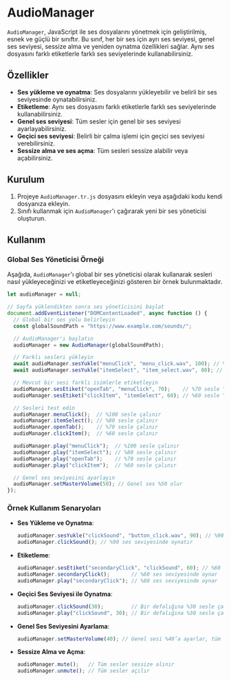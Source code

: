 # AudioManager

`AudioManager`, JavaScript ile ses dosyalarını yönetmek için geliştirilmiş, esnek ve güçlü bir sınıftır. Bu sınıf, her bir ses için ayrı ses seviyesi, genel ses seviyesi, sessize alma ve yeniden oynatma özellikleri sağlar. Aynı ses dosyasını farklı etiketlerle farklı ses seviyelerinde kullanabilirsiniz.

## Özellikler
- **Ses yükleme ve oynatma**: Ses dosyalarını yükleyebilir ve belirli bir ses seviyesinde oynatabilirsiniz.
- **Etiketleme**: Aynı ses dosyasını farklı etiketlerle farklı ses seviyelerinde kullanabilirsiniz.
- **Genel ses seviyesi**: Tüm sesler için genel bir ses seviyesi ayarlayabilirsiniz.
- **Geçici ses seviyesi**: Belirli bir çalma işlemi için geçici ses seviyesi verebilirsiniz.
- **Sessize alma ve ses açma**: Tüm sesleri sessize alabilir veya açabilirsiniz.

## Kurulum

1. Projeye `AudioManager.tr.js` dosyasını ekleyin veya aşağıdaki kodu kendi dosyanıza ekleyin.
2. Sınıfı kullanmak için `AudioManager`'ı çağırarak yeni bir ses yöneticisi oluşturun.

## Kullanım

### Global Ses Yöneticisi Örneği

Aşağıda, `AudioManager`'ı global bir ses yöneticisi olarak kullanarak sesleri nasıl yükleyeceğinizi ve etiketleyeceğinizi gösteren bir örnek bulunmaktadır.

```javascript
let audioManager = null;

// Sayfa yüklendikten sonra ses yöneticisini başlat
document.addEventListener("DOMContentLoaded", async function () {
  // Global bir ses yolu belirleyin
  const globalSoundPath = "https://www.example.com/sounds/";

  // AudioManager'ı başlatın
  audioManager = new AudioManager(globalSoundPath);

  // Farklı sesleri yükleyin
  await audioManager.sesYukle("menuClick", "menu_click.wav", 100); // %100 sesle yükle
  await audioManager.sesYukle("itemSelect", "item_select.wav", 80); // %80 sesle yükle

  // Mevcut bir sesi farklı isimlerle etiketleyin
  audioManager.sesEtiket("openTab", "menuClick", 70);    // %70 sesle "menuClick" olarak
  audioManager.sesEtiket("clickItem", "itemSelect", 60); // %60 sesle "itemSelect" olarak

  // Sesleri test edin
  audioManager.menuClick();  // %100 sesle çalınır
  audioManager.itemSelect(); // %80 sesle çalınır
  audioManager.openTab();    // %70 sesle çalınır
  audioManager.clickItem();  // %60 sesle çalınır

  audioManager.play("menuClick");  // %100 sesle çalınır
  audioManager.play("itemSelect"); // %80 sesle çalınır
  audioManager.play("openTab");    // %70 sesle çalınır
  audioManager.play("clickItem");  // %60 sesle çalınır

  // Genel ses seviyesini ayarlayın
  audioManager.setMasterVolume(50); // Genel ses %50 olur
});
```

### Örnek Kullanım Senaryoları

- **Ses Yükleme ve Oynatma**:
  ```javascript
  audioManager.sesYukle("clickSound", "button_click.wav", 90); // %90 ses seviyesinde yükle
  audioManager.clickSound(); // %90 ses seviyesinde oynatır 
  ```

- **Etiketleme**:
  ```javascript
  audioManager.sesEtiket("secondaryClick", "clickSound", 60); // %60 sesle farklı bir etiket
  audioManager.secondaryClick();       // %60 ses seviyesinde oynar
  audioManager.play("secondaryClick"); // %60 ses seviyesinde oynar
  ```

- **Geçici Ses Seviyesi ile Oynatma**:
  ```javascript
  audioManager.clickSound(30);         // Bir defalığına %30 sesle çalınır
  audioManager.play("clickSound", 30); // Bir defalığına %30 sesle çalınır
  ```

- **Genel Ses Seviyesini Ayarlama**:
  ```javascript
  audioManager.setMasterVolume(40); // Genel sesi %40’a ayarlar, tüm sesler bu orana göre oynatılır
  ```

- **Sessize Alma ve Açma**:
  ```javascript
  audioManager.mute();   // Tüm sesler sessize alınır
  audioManager.unmute(); // Tüm sesler açılır
  ```
